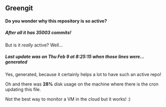 ## Greengit

#### Do you wonder why this repository is so active?

##### After all it has 35003 commits!

But is it *really* active? Well...

##### Last update was on Thu Feb 9 at 8:25:15 when those lines were... generated

Yes, generated, because it certainly helps a lot to have such an active repo!

Oh and there was **28%** disk usage on the machine
where there is the cron updating this file.

Not the best way to monitor a VM in the cloud but it works! :)
